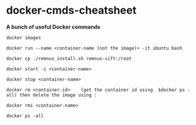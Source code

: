 # docker-cmds-cheatsheet
**A bunch of useful Docker commands**



`docker images`

`docker run --name <container-name (not the image)> -it ubuntu bash`

`docker cp ./remnux_install.sh remnux-sift:/root`

`docker start -i <container-name>`

`docker stop <container-name>`

`docker rm <container-id>    (get the container id using  $docker ps -all) then delete the image using :`

`docker rmi <container-name>`

`docker ps -all`

